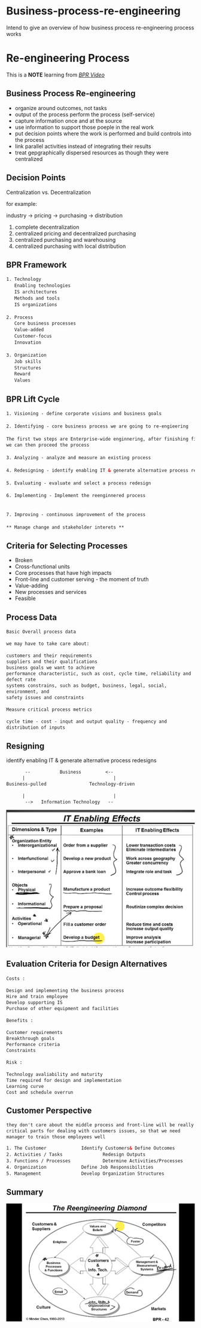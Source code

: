 # Business-process-re-engineering
Intend to give an overview of how business process re-engineering process works

# Re-engineering Process
  
This is a **NOTE** learning from [*BPR Video*](https://www.youtube.com/watch?v=oPM7PBNVaLM&t=117s)
  
## Business Process Re-engineering
  
- organize around outcomes, not tasks
- output of the process perform the process (self-service)
- capture information once and at the source
- use information to support those poeple in the real work 
- put decision points where the work is performed and build controls into the process
- link parallel activities instead of integrating their results
- treat gepgraphically dispersed resources as though they were centralized
  
## Decision Points
Centralization vs. Decentralization
  
for example:
  
industry -> pricing -> purchasing -> distribution
  
1. complete decentralization
2. centralized pricing and decentralized purchasing
3. centralized purchasing and warehousing
4. centralized purchasing with local distribution
  
## BPR Framework
```html
1. Technology
   Enabling technologies
   IS architectures
   Methods and tools
   IS organizations

2. Process
   Core business processes
   Value-added
   Customer-focus
   Innovation
   
3. Organization
   Job skills
   Structures
   Reward
   Values
```
  
## BPR Lift Cycle
```html
1. Visioning - define corporate visions and business goals

2. Identifying - core business process we are going to re-engieering

The first two steps are Enterprise-wide enginnering, after finishing first two,
we can then proceed the process

3. Analyzing - analyze and measure an existing process

4. Redesigning - identify enabling IT & generate alternative process redesigns

5. Evaluating - evaluate and select a process redesign

6. Implementing - Implement the reenginnered process 


7. Improving - continuous improvement of the process

** Manage change and stakeholder interets **
```
  
## Criteria for Selecting Processes

- Broken 
- Cross-functional units
- Core processes that have high impacts
- Front-line and customer serving - the moment of truth
- Value-adding
- New processes and services
- Feasible
  
## Process Data
```
Basic Overall process data

we may have to take care about:

customers and their requirements 
suppliers and their qualifications
business goals we want to achieve 
performance characteristic, such as cost, cycle time, reliability and defect rate 
systems constrains, such as budget, business, legal, social, environment, and 
safety issues and constraints

Measure critical process metrics

cycle time - cost - inqut and output quality - frequency and distribution of inputs
```
  
## Resigning

identify enabling IT & generate alternative process redesigns

```
	   --	        Business         <--
	  |                                 |
Business-pulled			       Technology-driven

	  |                                 |
	   -->   Information Technology   --
```

![IT Effects](https://github.com/codemakerss/Business-process-re-engineering/blob/main/pics/src1.png)
  
## Evaluation Criteria for Design Alternatives
```
Costs : 

Design and implementing the business process
Hire and train employee
Develop supporting IS
Purchase of other equipment and facilities

Benefits :

Customer requirements
Breakthrough goals
Performance criteria
Constraints

Risk :

Technology avaliability and maturity
Time required for design and implementation
Learning curve
Cost and schedule overrun
```
  
## Customer Perspective
```
they don't care about the middle process and front-line will be really critical parts for dealing with customers issues, so that we need manager to train those employees well 
```
  
```html
1. The Customer 			Identify Customers& Define Outcomes
2. Activities / Tasks		        Redesign Outputs
3. Functions / Processes	        Determine Activities/Processes
4. Organization				Define Job Responsibilities 
5. Management				Develop Organization Structures
```
  
## Summary
  
![Summary pics](https://github.com/codemakerss/Business-process-re-engineering/blob/main/pics/src2.png)
  






